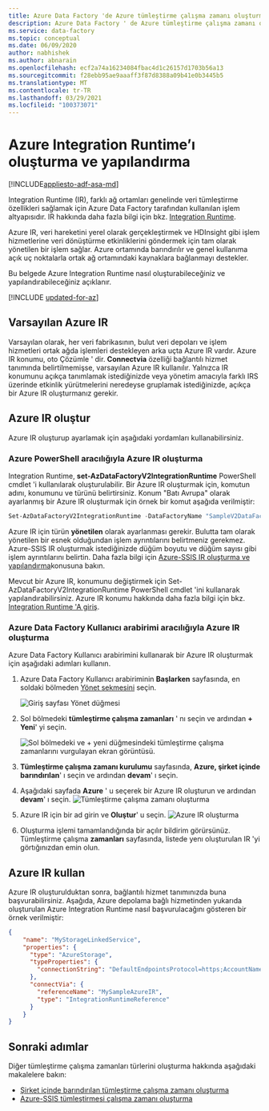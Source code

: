 ```yaml
---
title: Azure Data Factory 'de Azure tümleştirme çalışma zamanı oluşturma
description: Azure Data Factory ' de Azure tümleştirme çalışma zamanı oluşturmayı, verileri kopyalamak ve dönüştürme etkinliklerini göndermek için kullanılan hakkında bilgi edinin.
ms.service: data-factory
ms.topic: conceptual
ms.date: 06/09/2020
author: nabhishek
ms.author: abnarain
ms.openlocfilehash: ecf2a74a16234084fbac4d1c26157d1703b56a13
ms.sourcegitcommit: f28ebb95ae9aaaff3f87d8388a09b41e0b3445b5
ms.translationtype: MT
ms.contentlocale: tr-TR
ms.lasthandoff: 03/29/2021
ms.locfileid: "100373071"
---
```

# <a name="how-to-create-and-configure-azure-integration-runtime"></a>Azure Integration Runtime’ı oluşturma ve yapılandırma
[!INCLUDE[appliesto-adf-asa-md](includes/appliesto-adf-asa-md.md)]

Integration Runtime (IR), farklı ağ ortamları genelinde veri tümleştirme özellikleri sağlamak için Azure Data Factory tarafından kullanılan işlem altyapısıdır. IR hakkında daha fazla bilgi için bkz. [Integration Runtime](concepts-integration-runtime.md).

Azure IR, veri hareketini yerel olarak gerçekleştirmek ve HDInsight gibi işlem hizmetlerine veri dönüştürme etkinliklerini göndermek için tam olarak yönetilen bir işlem sağlar. Azure ortamında barındırılır ve genel kullanıma açık uç noktalarla ortak ağ ortamındaki kaynaklara bağlanmayı destekler.

Bu belgede Azure Integration Runtime nasıl oluşturabileceğiniz ve yapılandırabileceğiniz açıklanır. 

[!INCLUDE [updated-for-az](../../includes/updated-for-az.md)]

## <a name="default-azure-ir"></a>Varsayılan Azure IR
Varsayılan olarak, her veri fabrikasının, bulut veri depoları ve işlem hizmetleri ortak ağda işlemleri destekleyen arka uçta Azure IR vardır. Azure IR konumu, oto Çözümle ' dir. **Connectvia** özelliği bağlantılı hizmet tanımında belirtilmemişse, varsayılan Azure IR kullanılır. Yalnızca IR konumunu açıkça tanımlamak istediğinizde veya yönetim amacıyla farklı IRS üzerinde etkinlik yürütmelerini neredeyse gruplamak istediğinizde, açıkça bir Azure IR oluşturmanız gerekir. 

## <a name="create-azure-ir"></a>Azure IR oluştur

Azure IR oluşturup ayarlamak için aşağıdaki yordamları kullanabilirsiniz.

### <a name="create-an-azure-ir-via-azure-powershell"></a>Azure PowerShell aracılığıyla Azure IR oluşturma
Integration Runtime, **set-AzDataFactoryV2IntegrationRuntime** PowerShell cmdlet 'i kullanılarak oluşturulabilir. Bir Azure IR oluşturmak için, komutun adını, konumunu ve türünü belirtirsiniz. Konum "Batı Avrupa" olarak ayarlanmış bir Azure IR oluşturmak için örnek bir komut aşağıda verilmiştir:

```powershell
Set-AzDataFactoryV2IntegrationRuntime -DataFactoryName "SampleV2DataFactory1" -Name "MySampleAzureIR" -ResourceGroupName "ADFV2SampleRG" -Type Managed -Location "West Europe"
```  
Azure IR için türün **yönetilen** olarak ayarlanması gerekir. Bulutta tam olarak yönetilen bir esnek olduğundan işlem ayrıntılarını belirtmeniz gerekmez. Azure-SSIS IR oluşturmak istediğinizde düğüm boyutu ve düğüm sayısı gibi işlem ayrıntılarını belirtin. Daha fazla bilgi için [Azure-SSIS IR oluşturma ve yapılandırma](create-azure-ssis-integration-runtime.md)konusuna bakın.

Mevcut bir Azure IR, konumunu değiştirmek için Set-AzDataFactoryV2IntegrationRuntime PowerShell cmdlet 'ini kullanarak yapılandırabilirsiniz. Azure IR konumu hakkında daha fazla bilgi için bkz. [Integration Runtime 'A giriş](concepts-integration-runtime.md).

### <a name="create-an-azure-ir-via-azure-data-factory-ui"></a>Azure Data Factory Kullanıcı arabirimi aracılığıyla Azure IR oluşturma
Azure Data Factory Kullanıcı arabirimini kullanarak bir Azure IR oluşturmak için aşağıdaki adımları kullanın.

1. Azure Data Factory Kullanıcı arabiriminin **Başlarken** sayfasında, en soldaki bölmeden [Yönet sekmesini](./author-management-hub.md) seçin.

   ![Giriş sayfası Yönet düğmesi](media/doc-common-process/get-started-page-manage-button.png)

1. Sol bölmedeki **tümleştirme çalışma zamanları** ' nı seçin ve ardından **+ Yeni**' yi seçin.

   ![Sol bölmedeki ve + yeni düğmesindeki tümleştirme çalışma zamanlarını vurgulayan ekran görüntüsü.](media/doc-common-process/manage-new-integration-runtime.png)

1. **Tümleştirme çalışma zamanı kurulumu** sayfasında, **Azure, şirket içinde barındırılan**' ı seçin ve ardından **devam**' ı seçin. 

1. Aşağıdaki sayfada **Azure** ' u seçerek bir Azure IR oluşturun ve ardından **devam**' ı seçin.
   ![Tümleştirme çalışma zamanı oluşturma](media/create-azure-integration-runtime/new-azure-integration-runtime.png)

1. Azure IR için bir ad girin ve **Oluştur**' u seçin.
   ![Azure IR oluşturma](media/create-azure-integration-runtime/create-azure-integration-runtime.png)

1. Oluşturma işlemi tamamlandığında bir açılır bildirim görürsünüz. Tümleştirme çalışma **zamanları** sayfasında, listede yenı oluşturulan IR 'yi görtığınızdan emin olun.

## <a name="use-azure-ir"></a>Azure IR kullan

Azure IR oluşturulduktan sonra, bağlantılı hizmet tanımınızda buna başvurabilirsiniz. Aşağıda, Azure depolama bağlı hizmetinden yukarıda oluşturulan Azure Integration Runtime nasıl başvurulacağını gösteren bir örnek verilmiştir:

```json
{
    "name": "MyStorageLinkedService",
    "properties": {
      "type": "AzureStorage",
      "typeProperties": {
        "connectionString": "DefaultEndpointsProtocol=https;AccountName=myaccountname;AccountKey=..."
      },
      "connectVia": {
        "referenceName": "MySampleAzureIR",
        "type": "IntegrationRuntimeReference"
      }   
    }
}

```

## <a name="next-steps"></a>Sonraki adımlar
Diğer tümleştirme çalışma zamanları türlerini oluşturma hakkında aşağıdaki makalelere bakın:

- [Şirket içinde barındırılan tümleştirme çalışma zamanı oluşturma](create-self-hosted-integration-runtime.md)
- [Azure-SSIS tümleştirmesi çalışma zamanı oluşturma](create-azure-ssis-integration-runtime.md)
